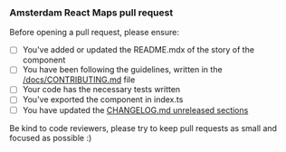 ### Amsterdam React Maps pull request

Before opening a pull request, please ensure:

- [ ] You've added or updated the README.mdx of the story of the component
- [ ] You have been following the guidelines, written in the [/docs/CONTRIBUTING.md](/docs/CONTRIBUTING.md) file
- [ ] Your code has the necessary tests written
- [ ] You've exported the component in index.ts
- [ ] You have updated the [CHANGELOG.md unreleased sections](/CHANGELOG.md)

Be kind to code reviewers, please try to keep pull requests as small and focused as possible :)

